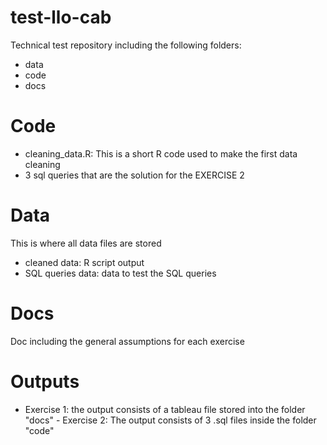 # test-llo-cab
Technical test repository including the following folders:
  - data
  - code
  - docs

# Code
 - cleaning_data.R: This is a short R code used to make the first data cleaning 
 - 3 sql queries that are the solution for the EXERCISE 2

# Data
This is where all data files are stored
  - cleaned data: R script output
  - SQL queries data: data to test the SQL queries

# Docs
Doc including the general assumptions for each exercise

# Outputs
   - Exercise 1: the output consists of a tableau file stored into the folder "docs"
    - Exercise 2: The output consists of 3 .sql files inside the folder "code"